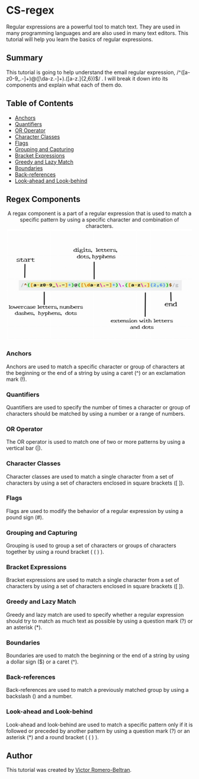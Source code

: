 # CS-regex

Regular expressions are a powerful tool to match text. They are used in many programming languages and are also used in many text editors. This tutorial will help you learn the basics of regular expressions.

## Summary

This tutorial is going to help understand the email regular expression, /^([a-z0-9_\.-]+)@([\da-z\.-]+)\.([a-z\.]{2,6})$/ . I will break it down into its components and explain what each of them do.

## Table of Contents

- [Anchors](#anchors)
- [Quantifiers](#quantifiers)
- [OR Operator](#or-operator)
- [Character Classes](#character-classes)
- [Flags](#flags)
- [Grouping and Capturing](#grouping-and-capturing)
- [Bracket Expressions](#bracket-expressions)
- [Greedy and Lazy Match](#greedy-and-lazy-match)
- [Boundaries](#boundaries)
- [Back-references](#back-references)
- [Look-ahead and Look-behind](#look-ahead-and-look-behind)

## Regex Components
<div align="center">
A regax component is a part of a regular expression that is used to match a specific pattern by using a specific character and combination of characters.
<img src="./image/email-regax.png" alt="Regex Components" width="500" height="300">
</div>

### Anchors

Anchors are used to match a specific character or group of characters at the beginning or the end of a string by using a caret (^) or an exclamation mark (!).

### Quantifiers

Quantifiers are used to specify the number of times a character or group of characters should be matched by using a number or a range of numbers.

### OR Operator

The OR operator is used to match one of two or more patterns by using a vertical bar (|).

### Character Classes

Character classes are used to match a single character from a set of characters by using a set of characters enclosed in square brackets ([ ]).

### Flags

Flags are used to modify the behavior of a regular expression by using a pound sign (#).

### Grouping and Capturing

Grouping is used to group a set of characters or groups of characters together by using a round bracket ( ( ) ).

### Bracket Expressions

Bracket expressions are used to match a single character from a set of characters by using a set of characters enclosed in square brackets ([ ]).

### Greedy and Lazy Match

Greedy and lazy match are used to specify whether a regular expression should try to match as much text as possible by using a question mark (?) or an asterisk (*).

### Boundaries

Boundaries are used to match the beginning or the end of a string by using a dollar sign ($) or a caret (^).

### Back-references

Back-references are used to match a previously matched group by using a backslash (\) and a number.

### Look-ahead and Look-behind

Look-ahead and look-behind are used to match a specific pattern only if it is followed or preceded by another pattern by using a question mark (?) or an asterisk (*) and a round bracket ( ( ) ).

## Author

This tutorial was created by [Victor Romero-Beltran]((https://github.com/vromero-beltran)).